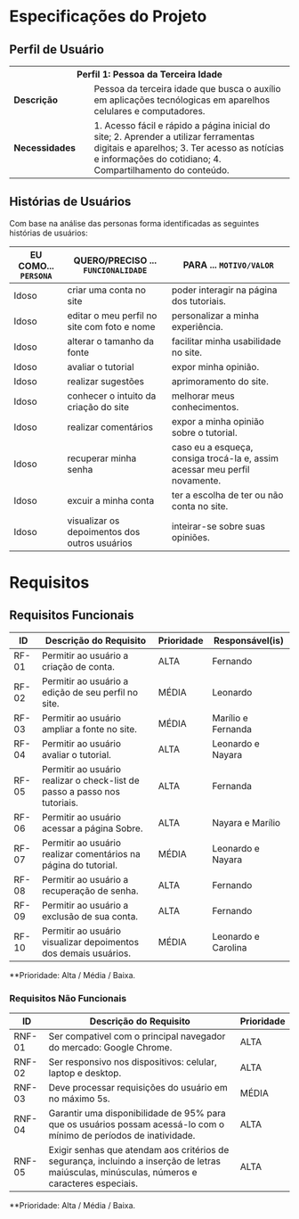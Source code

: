 # Especificações do Projeto

## Perfil de Usuário

<table>
<tbody>
<tr>
<th colspan="2">Perfil 1: Pessoa da Terceira Idade </th>
</tr>
<tr>
<td width="150px"><b>Descrição</b></td>
<td width="600px">
Pessoa da terceira idade que busca o auxílio em aplicações tecnólogicas em aparelhos celulares e computadores. 
</td>
</tr>
<tr>
<td><b>Necessidades</b></td>
<td>
1. Acesso fácil e rápido a página inicial do site; 
2. Aprender a utilizar ferramentas digitais e aparelhos; 
3. Ter acesso as notícias e informações do cotidiano;
4. Compartilhamento do conteúdo. 
</td>
</tr>
</tbody>
</table>


## Histórias de Usuários
Com base na análise das personas forma identificadas as seguintes histórias de usuários:

|EU COMO... `PERSONA`| QUERO/PRECISO ... `FUNCIONALIDADE`                                             |PARA ... `MOTIVO/VALOR`                 |
|--------------------|--------------------------------------------------------------------------------|----------------------------------------|
|Idoso | criar uma conta no site | poder interagir na página dos tutoriais. |
|Idoso | editar o meu perfil no site com foto e nome | personalizar a minha experiência. |
|Idoso | alterar o tamanho da fonte | facilitar minha usabilidade no site. |
|Idoso | avaliar o tutorial  | expor minha opinião.  |
|Idoso | realizar sugestões  | aprimoramento do site. |
|Idoso | conhecer o intuito da criação do site | melhorar meus conhecimentos.  |
|Idoso | realizar comentários | expor a minha opinião sobre o tutorial. |
|Idoso | recuperar minha senha | caso eu a esqueça, consiga trocá-la e, assim acessar meu perfil novamente. |
|Idoso | excuir a minha conta | ter a escolha de ter ou não conta no site. |
|Idoso | visualizar os depoimentos dos outros usuários | inteirar-se sobre suas opiniões. |

# Requisitos

## Requisitos Funcionais

|ID    | Descrição do Requisito  | Prioridade | Responsável(is)
|------|-----------------------------------------|----| ----| 
|RF-01| Permitir ao usuário a criação de conta.   | ALTA | Fernando
|RF-02| Permitir ao usuário a edição de seu perfil no site.  | MÉDIA | Leonardo
|RF-03| Permitir ao usuário ampliar a fonte no site.   | MÉDIA | Marílio e Fernanda
|RF-04| Permitir ao usuário avaliar o tutorial.   | ALTA | Leonardo e Nayara
|RF-05| Permitir ao usuário realizar o check-list de passo a passo nos tutoriais.   | ALTA | Fernanda
|RF-06| Permitir ao usuário acessar a página Sobre.   | ALTA | Nayara e Marílio
|RF-07| Permitir ao usuário realizar comentários na página do tutorial.  | MÉDIA | Leonardo e Nayara
|RF-08| Permitir ao usuário a recuperação de senha.   | ALTA | Fernando
|RF-09| Permitir ao usuário a exclusão de sua conta.   | ALTA | Fernando
|RF-10| Permitir ao usuário visualizar depoimentos dos demais usuários.    | MÉDIA | Leonardo e Carolina

**Prioridade: Alta / Média / Baixa.  

### Requisitos Não Funcionais

|ID     | Descrição do Requisito  |Prioridade |
|-------|-------------------------|----|
|RNF-01| Ser compativel com o principal navegador do mercado: Google Chrome.   | ALTA |
|RNF-02| Ser responsivo nos dispositivos: celular, laptop e desktop.  | ALTA |
|RNF-03| Deve processar requisições do usuário em no máximo 5s. | MÉDIA |
|RNF-04| Garantir uma disponibilidade de 95% para que os usuários possam acessá-lo com o mínimo de períodos de inatividade. | ALTA |
|RNF-05| Exigir senhas que atendam aos critérios de segurança, incluindo a inserção de letras maiúsculas, minúsculas, números e caracteres especiais.  | ALTA |


**Prioridade: Alta / Média / Baixa.

